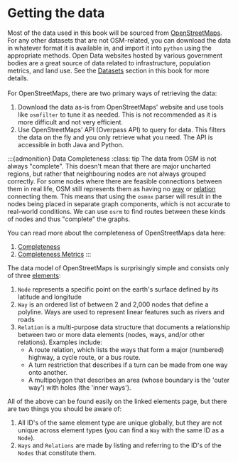 # Getting the data

Most of the data used in this book will be sourced from [OpenStreetMaps](https://www.openstreetmap.org). For any other datasets that are not OSM-related, you can download the data in whatever format it is available in, and import it into `python` using the appropriate methods. Open Data websites hosted by various government bodies are a great source of data related to infrastructure, population metrics, and land use. See the [Datasets](../Datasets/index.md) section in this book for more details. 
<br><br>
For OpenStreetMaps, there are two primary ways of retrieving the data:
1. Download the data as-is from OpenStreetMaps' website and use tools like `osmfilter` to tune it as needed. This is not recommended as it is more difficult and not very efficient.
2. Use OpenStreetMaps' API (Overpass API) to query for data. This filters the data on the fly and you only retrieve what you need. The API is accessible in both Java and Python.

:::{admonition} Data Completeness
:class: tip
The data from OSM is not always "complete". This doesn't mean that there are major uncharted regions, but rather that neighbouring nodes are not always grouped correctly. For some nodes where there are feasible connections between them in real life, OSM still represents them as having no [way](https://wiki.openstreetmap.org/wiki/Way) or [relation](https://wiki.openstreetmap.org/wiki/Relation) connecting them. This means that using the `osmnx` parser will result in the nodes being placed in separate graph components, which is not accurate to real-world conditions. We can use `osrm` to find routes between these kinds of nodes and thus "complete" the graphs.

You can read more about the completeness of OpenStreetMaps data here:
1. [Completeness](https://wiki.openstreetmap.org/wiki/Completeness)
2. [Completeness Metrics](https://wiki.openstreetmap.org/wiki/ONS_Completeness_Metrics)
:::


The data model of OpenStreetMaps is surprisingly simple and consists only of three [elements](https://wiki.openstreetmap.org/wiki/Elements): </br>

1. `Node` represents a specific point on the earth's surface defined by its latitude and longitude
2. `Way` is an ordered list of between 2 and 2,000 nodes that define a polyline. Ways are used to represent linear features such as rivers and roads
3. `Relation` is a multi-purpose data structure that documents a relationship between two or more data elements (nodes, ways, and/or other relations). Examples include:
    * A route relation, which lists the ways that form a major (numbered) highway, a cycle route, or a bus route.
    * A turn restriction that describes if a turn can be made from one way onto another.
    * A multipolygon that describes an area (whose boundary is the 'outer way') with holes (the 'inner ways').


All of the above can be found easily on the linked elements page, but there are two things you should be aware of: 
1. All ID's of the same element type are unique globally, but they are not unique across element types (you can find a `Way` with the same ID as a `Node`).
2. `Ways` and `Relations` are made by listing and referring to the ID's of the `Nodes` that constitute them. 